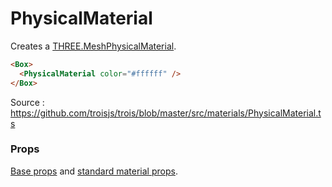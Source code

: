# PhysicalMaterial

Creates a [THREE.MeshPhysicalMaterial](https://threejs.org/docs/#api/en/materials/MeshPhysicalMaterial).

```html
<Box>
  <PhysicalMaterial color="#ffffff" />
</Box>
```

Source : https://github.com/troisjs/trois/blob/master/src/materials/PhysicalMaterial.ts

### Props

[Base props](./#props) and [standard material props](./standard-material#props).
